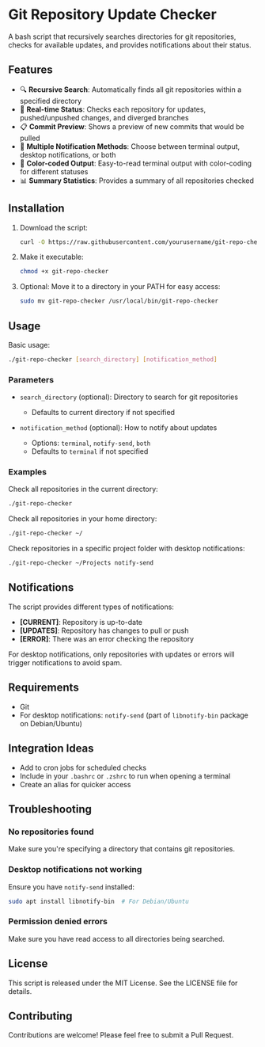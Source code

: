 # Git Repository Update Checker

A bash script that recursively searches directories for git repositories, checks for available updates, and provides notifications about their status.

## Features

- 🔍 **Recursive Search**: Automatically finds all git repositories within a specified directory
- 🔄 **Real-time Status**: Checks each repository for updates, pushed/unpushed changes, and diverged branches
- 📋 **Commit Preview**: Shows a preview of new commits that would be pulled
- 🚨 **Multiple Notification Methods**: Choose between terminal output, desktop notifications, or both
- 🎨 **Color-coded Output**: Easy-to-read terminal output with color-coding for different statuses
- 📊 **Summary Statistics**: Provides a summary of all repositories checked

## Installation

1. Download the script:
   ```bash
   curl -O https://raw.githubusercontent.com/yourusername/git-repo-checker/main/git-repo-checker
   ```

2. Make it executable:
   ```bash
   chmod +x git-repo-checker
   ```

3. Optional: Move it to a directory in your PATH for easy access:
   ```bash
   sudo mv git-repo-checker /usr/local/bin/git-repo-checker
   ```

## Usage

Basic usage:
```bash
./git-repo-checker [search_directory] [notification_method]
```

### Parameters

- `search_directory` (optional): Directory to search for git repositories
  - Defaults to current directory if not specified
  
- `notification_method` (optional): How to notify about updates
  - Options: `terminal`, `notify-send`, `both`
  - Defaults to `terminal` if not specified

### Examples

Check all repositories in the current directory:
```bash
./git-repo-checker
```

Check all repositories in your home directory:
```bash
./git-repo-checker ~/
```

Check repositories in a specific project folder with desktop notifications:
```bash
./git-repo-checker ~/Projects notify-send
```

## Notifications

The script provides different types of notifications:

- **[CURRENT]**: Repository is up-to-date
- **[UPDATES]**: Repository has changes to pull or push
- **[ERROR]**: There was an error checking the repository

For desktop notifications, only repositories with updates or errors will trigger notifications to avoid spam.

## Requirements

- Git
- For desktop notifications: `notify-send` (part of `libnotify-bin` package on Debian/Ubuntu)

## Integration Ideas

- Add to cron jobs for scheduled checks
- Include in your `.bashrc` or `.zshrc` to run when opening a terminal
- Create an alias for quicker access

## Troubleshooting

### No repositories found
Make sure you're specifying a directory that contains git repositories.

### Desktop notifications not working
Ensure you have `notify-send` installed:
```bash
sudo apt install libnotify-bin  # For Debian/Ubuntu
```

### Permission denied errors
Make sure you have read access to all directories being searched.

## License

This script is released under the MIT License. See the LICENSE file for details.

## Contributing

Contributions are welcome! Please feel free to submit a Pull Request.